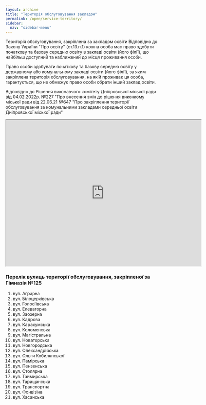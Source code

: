 ```yaml
---
layout: archive
title: "Територія обслуговування закладом"
permalink: /open/service-territory/
sidebar:
  nav: "sidebar-menu"
---
```


Територія обслуговування, закріплена за закладом освіти
Відповідно до Закону України "Про освіту" (ст.13.п.1) кожна особа має право здобути початкову та базову середню освіту в закладі освіти (його філії), що найбільш доступний та наближений до місця проживання особи.

Право особи здобувати початкову та базову середню освіту у державному або комунальному закладі освіти (його філії), за яким закріплена територія обслуговування, на якій проживає ця особа, гарантується, що не обмежує право особи обрати інший заклад освіти.

Відповідно до Рішення виконавчого комітету Дніпровської міської ради від 04.02.2022р. №227 "Про внесення змін до рішення виконкому міської ради від 22.06.21 №647 "Про закріплення території обслуговування за комунальними закладами середньої освіти Дніпровської міської ради"
<iframe src="https://drive.google.com/file/d/1UMa56XPYJfMlBquEsFs9RMcqKZ-NLk8J/preview" width="640" height="480" allow="autoplay"></iframe>

### Перелік вулиць території обслуговування, закріпленої за Гімназія №125

1. вул. Аграрна
2. вул. Білоцерківська
3. вул. Голосіївська
4. вул. Елеваторна
5. вул. Заозерна
6. вул. Кадрова
7. вул. Каракумська
8. вул. Коломенська
9. вул. Магістральна
10. вул. Новаторська
11. вул. Новгородська
12. вул. Олександрійська
13. вул. Ольги Кобилянської
14. вул. Памірська
15. вул. Пензенська
16. вул. Столярна
17. вул. Таймирська
18. вул. Таращанська
19. вул. Транспортна
20. вул. Фонвізіна
21. вул. Хасанська



